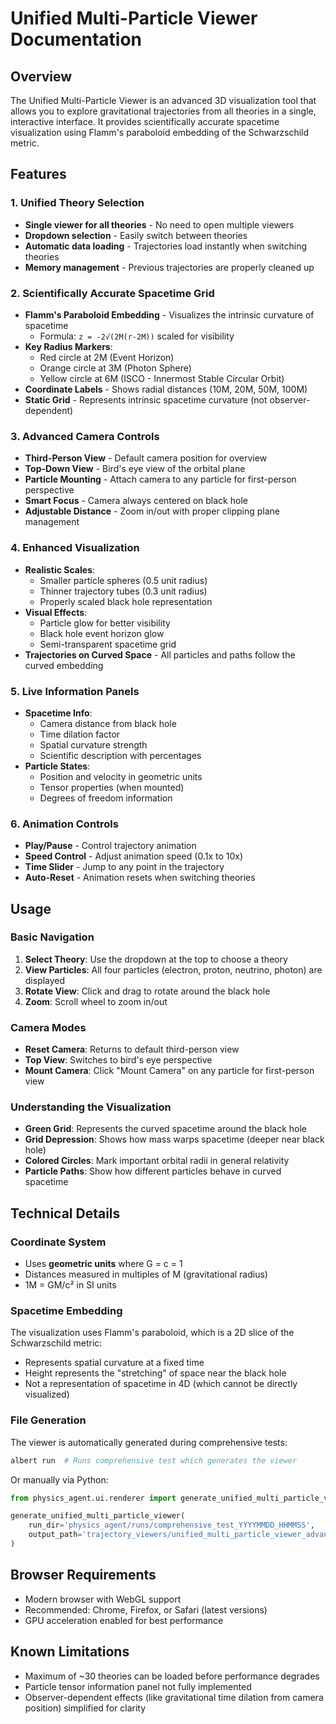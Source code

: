 # Unified Multi-Particle Viewer Documentation

## Overview

The Unified Multi-Particle Viewer is an advanced 3D visualization tool that allows you to explore gravitational trajectories from all theories in a single, interactive interface. It provides scientifically accurate spacetime visualization using Flamm's paraboloid embedding of the Schwarzschild metric.

## Features

### 1. Unified Theory Selection
- **Single viewer for all theories** - No need to open multiple viewers
- **Dropdown selection** - Easily switch between theories
- **Automatic data loading** - Trajectories load instantly when switching theories
- **Memory management** - Previous trajectories are properly cleaned up

### 2. Scientifically Accurate Spacetime Grid
- **Flamm's Paraboloid Embedding** - Visualizes the intrinsic curvature of spacetime
  - Formula: `z = -2√(2M(r-2M))` scaled for visibility
- **Key Radius Markers**:
  - Red circle at 2M (Event Horizon)
  - Orange circle at 3M (Photon Sphere)
  - Yellow circle at 6M (ISCO - Innermost Stable Circular Orbit)
- **Coordinate Labels** - Shows radial distances (10M, 20M, 50M, 100M)
- **Static Grid** - Represents intrinsic spacetime curvature (not observer-dependent)

### 3. Advanced Camera Controls
- **Third-Person View** - Default camera position for overview
- **Top-Down View** - Bird's eye view of the orbital plane
- **Particle Mounting** - Attach camera to any particle for first-person perspective
- **Smart Focus** - Camera always centered on black hole
- **Adjustable Distance** - Zoom in/out with proper clipping plane management

### 4. Enhanced Visualization
- **Realistic Scales**:
  - Smaller particle spheres (0.5 unit radius)
  - Thinner trajectory tubes (0.3 unit radius)
  - Properly scaled black hole representation
- **Visual Effects**:
  - Particle glow for better visibility
  - Black hole event horizon glow
  - Semi-transparent spacetime grid
- **Trajectories on Curved Space** - All particles and paths follow the curved embedding

### 5. Live Information Panels
- **Spacetime Info**:
  - Camera distance from black hole
  - Time dilation factor
  - Spatial curvature strength
  - Scientific description with percentages
- **Particle States**:
  - Position and velocity in geometric units
  - Tensor properties (when mounted)
  - Degrees of freedom information

### 6. Animation Controls
- **Play/Pause** - Control trajectory animation
- **Speed Control** - Adjust animation speed (0.1x to 10x)
- **Time Slider** - Jump to any point in the trajectory
- **Auto-Reset** - Animation resets when switching theories

## Usage

### Basic Navigation
1. **Select Theory**: Use the dropdown at the top to choose a theory
2. **View Particles**: All four particles (electron, proton, neutrino, photon) are displayed
3. **Rotate View**: Click and drag to rotate around the black hole
4. **Zoom**: Scroll wheel to zoom in/out

### Camera Modes
- **Reset Camera**: Returns to default third-person view
- **Top View**: Switches to bird's eye perspective
- **Mount Camera**: Click "Mount Camera" on any particle for first-person view

### Understanding the Visualization
- **Green Grid**: Represents the curved spacetime around the black hole
- **Grid Depression**: Shows how mass warps spacetime (deeper near black hole)
- **Colored Circles**: Mark important orbital radii in general relativity
- **Particle Paths**: Show how different particles behave in curved spacetime

## Technical Details

### Coordinate System
- Uses **geometric units** where G = c = 1
- Distances measured in multiples of M (gravitational radius)
- 1M = GM/c² in SI units

### Spacetime Embedding
The visualization uses Flamm's paraboloid, which is a 2D slice of the Schwarzschild metric:
- Represents spatial curvature at a fixed time
- Height represents the "stretching" of space near the black hole
- Not a representation of spacetime in 4D (which cannot be directly visualized)

### File Generation
The viewer is automatically generated during comprehensive tests:
```bash
albert run  # Runs comprehensive test which generates the viewer
```

Or manually via Python:
```python
from physics_agent.ui.renderer import generate_unified_multi_particle_viewer

generate_unified_multi_particle_viewer(
    run_dir='physics_agent/runs/comprehensive_test_YYYYMMDD_HHMMSS',
    output_path='trajectory_viewers/unified_multi_particle_viewer_advanced.html'
)
```

## Browser Requirements
- Modern browser with WebGL support
- Recommended: Chrome, Firefox, or Safari (latest versions)
- GPU acceleration enabled for best performance

## Known Limitations
- Maximum of ~30 theories can be loaded before performance degrades
- Particle tensor information panel not fully implemented
- Observer-dependent effects (like gravitational time dilation from camera position) simplified for clarity